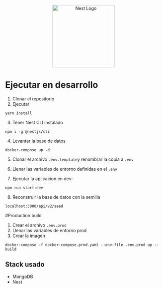 <p align="center">
  <a href="http://nestjs.com/" target="blank"><img src="https://nestjs.com/img/logo-small.svg" width="200" alt="Nest Logo" /></a>
</p>

# Ejecutar en desarrollo

1. Clonar el repositorio
2. Ejecutar
```
yarn install
```
3. Tener Nest CLI instalado
```
npm i -g @nestjs/cli
```

4. Levantar la base de datos
```
docker-compose up -d
```

5. Clonar el archivo ```.env.template```y renombrar la copia a ```.env```

6. Llenar las variables de entorno definidas en el ```.env```

7. Ejecutar la aplicacion en dev:
```
npm run start:dev
```

8. Reconstruir la base de datos con la semilla
```
localhost:3000/api/v2/seed
```

#Production build 
1. Crear el archivo ```.env.prod```
2. Llenar las variables de entorno prod
3. Crear la imagen
```
docker-compose -f docker-compose.prod.yaml --env-file .env.prod up --build
```

## Stack usado
* MongoDB
* Nest